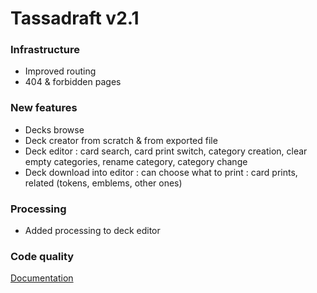 # Tassadraft v2.1

### Infrastructure

- Improved routing
- 404 & forbidden pages

### New features

- Decks browse
- Deck creator from scratch & from exported file
- Deck editor : card search, card print switch, category creation, clear empty categories, rename category, category change
- Deck download into editor : can choose what to print : card prints, related (tokens, emblems, other ones)

### Processing

- Added processing to deck editor

### Code quality


[Documentation](/README.md)
